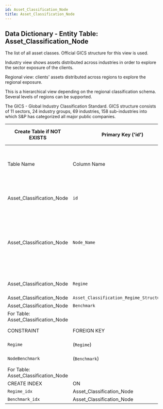 ```yaml
---
id: Asset_Classification_Node
title: Asset_Classification_Node
---
```


## Data Dictionary - Entity Table: Asset_Classification_Node

The list of all asset classes. Official GICS structure for this view is used.

Industry view shows assets distributed across industries in order to explore the sector exposure of the clients. 

Regional view: clients' assets distributed across regions to explore the regional exposure. 

This is a hierarchical view depending on the regional classification schema. Several levels of regions can be supported.					

The GICS - Global Industry Classification Standard. GICS structure consists of 11 sectors, 24 industry groups, 69 industries, 158 sub-industries into which S&P has categorized all major public companies. 
 

| Create Table if NOT EXISTS| Primary Key ('id')|.|ENGINE = InnoDB|.|.|
|---|---|---|---|---|---|
|Table Name | Column Name| Data Type|PK Primary Key, NN-Not Null, Null|Example|Comment|
||
| Asset_Classification_Node|`id`|BIGINT(12)|PK, NN|.|PrimaryKey-ID, Not Null (auto creates)|
| Asset_Classification_Node|`Node_Name`|VARCHAR(45)|NULL|Mid-cap equity|Asset class names i.e: Automotive, Mid-cap equity, Govn't bonds developed countries, Commodities, Energy|
| Asset_Classification_Node|`Regime`|BIGINT(12)|NULL|.|Type of classification id|
| Asset_Classification_Node|`Asset_Classification_Regime_Structurecol`|BIGINT(12)|NULL|.|.|
| Asset_Classification_Node|`Benchmark`|BIGINT(12)|NULL|.|.|
|For Table: Asset_Classification_Node|
|CONSTRAINT|FOREIGN KEY|REFERENCES|ON DELETE|ON UPDATE|.|
| `Regime`|(`Regime`)|Asset_Classification_Regime (`id`)|NO ACTION| NO ACTION|.|
| `NodeBenchmark`|(`Benchmark`)|`Benchmark` (`id`)|NO ACTION| NO ACTION|.|
| For Table: Asset_Classification_Node|
| CREATE INDEX|ON|ASC|VISABLE|.|.|
|`Regime_idx`|Asset_Classification_Node|(`Regime` ASC)|VISIBLE|.|.|
|`Benchmark_idx`|Asset_Classification_Node|(`Benchmark` ASC)|VISIBLE|.|.|

